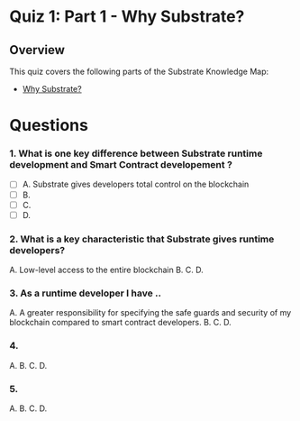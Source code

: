 # Quiz 1: Part 1 - Why Substrate?

## Overview
This quiz covers the following parts of the Substrate Knowledge Map:
- [Why Substrate?](../../knowledge-map#why-substrate-substrate-blockchain-vs-smart-contract/) 

# Questions

### 1. What is one key difference between Substrate runtime development and Smart Contract developement ?

- [ ] A. Substrate gives developers total control on the blockchain
- [ ] B.
- [ ] C.
- [ ] D.

### 2. What is a key characteristic that Substrate gives runtime developers?

A. Low-level access to the entire blockchain
B.
C.
D.

### 3. As a runtime developer I have ..
A. A greater responsibility for specifying the safe guards and security of my blockchain compared to smart contract developers.
B. 
C.
D.

### 4. 
A.
B.
C.
D.

### 5. 

A.
B.
C.
D.

